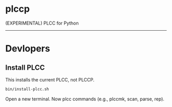 # plccp

(EXPERIMENTAL) PLCC for Python


---

# Devlopers

## Install PLCC

This installs the current PLCC, not PLCCP.

```bash
bin/install-plcc.sh
```

Open a new terminal. Now plcc commands (e.g., plccmk, scan, parse, rep).

